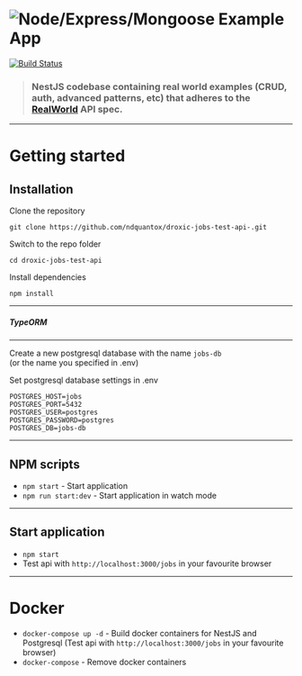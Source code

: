 # ![Node/Express/Mongoose Example App](project-logo.png)

[![Build Status](https://travis-ci.org/anishkny/node-express-realworld-example-app.svg?branch=master)](https://travis-ci.org/anishkny/node-express-realworld-example-app)

> ### NestJS codebase containing real world examples (CRUD, auth, advanced patterns, etc) that adheres to the [RealWorld](https://github.com/gothinkster/realworld-example-apps) API spec.


----------

# Getting started

## Installation

Clone the repository

    git clone https://github.com/ndquantox/droxic-jobs-test-api-.git

Switch to the repo folder

    cd droxic-jobs-test-api
    
Install dependencies
    
    npm install
----------

##### TypeORM

----------

Create a new postgresql database with the name `jobs-db`\
(or the name you specified in .env)

Set postgresql database settings in .env

    POSTGRES_HOST=jobs
    POSTGRES_PORT=5432
    POSTGRES_USER=postgres
    POSTGRES_PASSWORD=postgres
    POSTGRES_DB=jobs-db
    
----------

## NPM scripts

- `npm start` - Start application
- `npm run start:dev` - Start application in watch mode

----------

## Start application

- `npm start`
- Test api with `http://localhost:3000/jobs` in your favourite browser

----------

# Docker

- `docker-compose up -d` - Build docker containers for NestJS and Postgresql (Test api with `http://localhost:3000/jobs` in your favourite browser)
- `docker-compose` - Remove docker containers